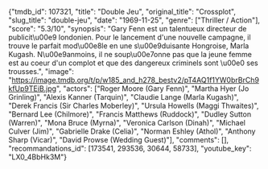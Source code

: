 {"tmdb_id": 107321, "title": "Double Jeu", "original_title": "Crossplot", "slug_title": "double-jeu", "date": "1969-11-25", "genre": ["Thriller / Action"], "score": "5.3/10", "synopsis": "Gary Fenn est un talentueux directeur de publicit\u00e9 londonien. Pour le lancement d'une nouvelle campagne, il trouve le parfait mod\u00e8le en une s\u00e9duisante Hongroise, Marla Kugash. N\u00e9anmoins, il ne soup\u00e7onne pas que la jeune femme est au coeur d'un complot et que des dangereux criminels sont \u00e0 ses trousses.", "image": "https://image.tmdb.org/t/p/w185_and_h278_bestv2/pT4AQ1f1YW0brBrCh9kfUp9TEiB.jpg", "actors": ["Roger Moore (Gary Fenn)", "Martha Hyer (Jo Grinling)", "Alexis Kanner (Tarquin)", "Claudie Lange (Marla Kugash)", "Derek Francis (Sir Charles Moberley)", "Ursula Howells (Maggi Thwaites)", "Bernard Lee (Chilmore)", "Francis Matthews (Ruddock)", "Dudley Sutton (Warren)", "Mona Bruce (Myrna)", "Veronica Carlson (Dinah)", "Michael Culver (Jim)", "Gabrielle Drake (Celia)", "Norman Eshley (Athol)", "Anthony Sharp (Vicar)", "David Prowse (Wedding Guest)"], "comments": [], "recommandations_id": [173541, 293536, 30644, 58733], "youtube_key": "LX0_4BbHk3M"}